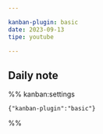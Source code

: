 ```yaml
---

kanban-plugin: basic
date: 2023-09-13
tipe: youtube

---
```


## Daily note





%% kanban:settings
```
{"kanban-plugin":"basic"}
```
%%